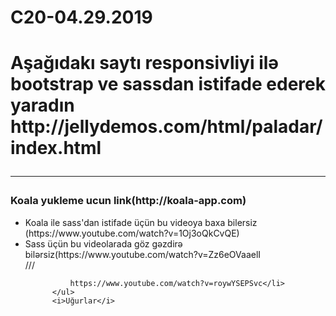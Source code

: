 # C20-04.29.2019
<h1>Aşağıdakı saytı responsivliyi ilə bootstrap ve sassdan istifade ederek yaradın
        <b>http://jellydemos.com/html/paladar/index.html</b>
        <hr>
        <h3>Koala yukleme ucun link(http://koala-app.com)</h3>
          <ul>
            <li>Koala ile sass'dan istifade üçün bu videoya baxa bilersiz (https://www.youtube.com/watch?v=1Oj3oQkCvQE)</li>
            <li>Sass üçün bu videolarada göz gəzdirə bilərsiz(https://www.youtube.com/watch?v=Zz6eOVaaelI  <br>///
              
              https://www.youtube.com/watch?v=roywYSEPSvc</li>
          </ul>
          <i>Uğurlar</i>
